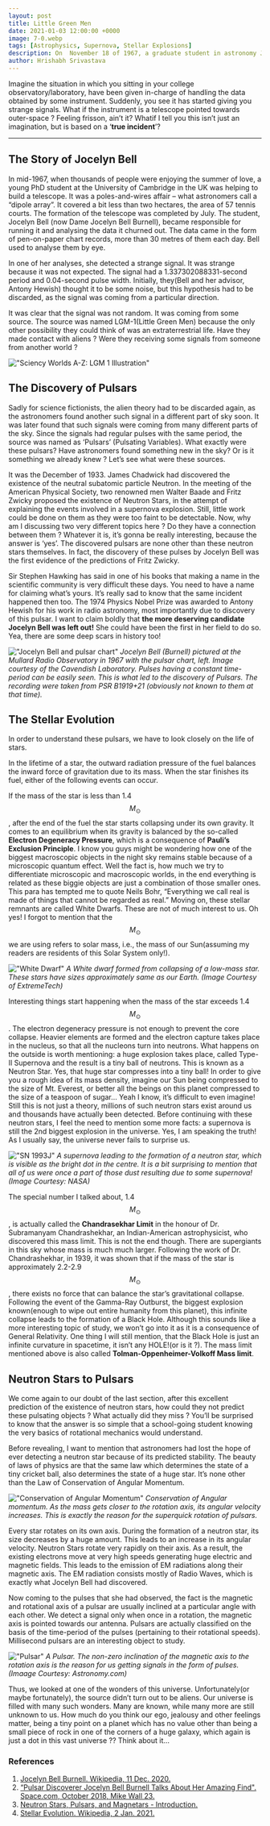 ```yaml
---
layout: post
title: Little Green Men
date: 2021-01-03 12:00:00 +0000
image: 7-0.webp
tags: [Astrophysics, Supernova, Stellar Explosions]
description: On  November 18 of 1967, a graduate student in astronomy Jocelyn Bell detected a bit of scruff in the data from her radio telescope. Was it our first contact with 'them', or a new discovery?
author: Hrishabh Srivastava
---
```


Imagine the situation in which you sitting in your college observatory/laboratory, have been given in-charge of handling the data obtained by some instrument. Suddenly, you see it has started giving you strange signals. What if the instrument is a telescope pointed towards outer-space ? Feeling frisson, ain’t it? Whatif I tell you this isn’t just an imagination, but is based on a ‘**true incident**’?

<hr>

## The Story of Jocelyn Bell

In mid-1967, when thousands of people were enjoying the summer of love, a young PhD student at the University of Cambridge in the UK was helping to build a telescope. It was a poles-and-wires affair – what astronomers call a “dipole array”. It covered a bit less than two hectares, the area of 57 tennis courts. The formation of the telescope was completed by July. The student, Jocelyn Bell (now Dame Jocelyn Bell Burnell), became responsible for running it and analysing the data it churned out. The data came in the form of pen-on-paper chart records, more than 30 metres of them each day. Bell used to analyse them by eye.

In one of her analyses, she detected a strange signal. It was strange because it was not expected. The signal had a 1.337302088331-second period and 0.04-second pulse width. Initially, they(Bell and her advisor, Antony Hewish) thought it to be some noise, but this hypothesis had to be discarded, as the signal was coming from a particular direction.

It was clear that the signal was not random. It was coming from some source. The source was named LGM-1(Little Green Men) because the only other possibility they could think of was an extraterrestrial life. Have they made contact with aliens ? Were they receiving some signals from someone from another world ?

!["Sciency Worlds A-Z: LGM 1 Illustration"]({{site.baseurl}}/img/7-1.webp)

## The Discovery of Pulsars

Sadly for science fictionists, the alien theory had to be discarded again, as the astronomers found another such signal in a different part of sky soon. It was later found that such signals were coming from many different parts of the sky. Since the signals had regular pulses with the same period, the source was named as ‘Pulsars’ (Pulsating Variables). What exactly were these pulsars? Have astronomers found something new in the sky? Or is it something we already knew ? Let’s see what were these sources.

It was the December of 1933. James Chadwick had discovered the existence of the neutral subatomic particle Neutron. In the meeting of the American Physical Society, two renowned men Walter Baade and Fritz Zwicky proposed the existence of Neutron Stars, in the attempt of explaining the events involved in a supernova explosion. Still, little work could be done on them as they were too faint to be detectable. Now, why am I discussing two very different topics here ? Do they have a connection between them ? Whatever it is, it’s gonna be really interesting, because the answer is ‘yes’. The discovered pulsars are none other than these neutron stars themselves. In fact, the discovery of these pulses by Jocelyn Bell was the first evidence of the predictions of Fritz Zwicky.

Sir Stephen Hawking has said in one of his books that making a name in the scientific community is very difficult these days. You need to have a name for claiming what’s yours. It’s really sad to know that the same incident happened then too. The 1974 Physics Nobel Prize was awarded to Antony Hewish for his work in radio astronomy, most importantly due to discovery of this pulsar. I want to claim boldly that **the more deserving candidate Jocelyn Bell was left out!** She could have been the first in her field to do so. Yea, there are some deep scars in history too!

!["Jocelyn Bell and pulsar chart"]({{site.baseurl}}/img/7-2.webp)
_Jocelyn Bell (Burnell) pictured at the Mullard Radio Observatory in 1967 with the pulsar chart, left. Image courtesy of the Cavendish Laboratory. Pulses having a constant time-period can be easily seen. This is what led to the discovery of Pulsars. The recording were taken from PSR B1919+21 (obviously not known to them at that time)._

## The Stellar Evolution

In order to understand these pulsars, we have to look closely on the life of stars.

In the lifetime of a star, the outward radiation pressure of the fuel balances the inward force of gravitation due to its mass. When the star finishes its fuel, either of the following events can occur.

If the mass of the star is less than 1.4 $$M_{\odot}$$, after the end of the fuel the star starts collapsing under its own gravity. It comes to an equilibrium when its gravity is balanced by the so-called **Electron Degeneracy Pressure**, which is a consequence of **Pauli’s Exclusion Principle**. I know you guys might be wondering how one of the biggest macroscopic objects in the night sky remains stable because of a microscopic quantum effect. Well the fact is, how much we try to differentiate microscopic and macroscopic worlds, in the end everything is related as these biggie objects are just a combination of those smaller ones. This para has tempted me to quote Neils Bohr, “Everything we call real is made of things that cannot be regarded as real.” Moving on, these stellar remnants are called White Dwarfs. These are not of much interest to us. Oh yes! I forgot to mention that the $$M_{\odot}$$ we are using refers to solar mass, i.e., the mass of our Sun(assuming my readers are residents of this Solar System only!).

!["White Dwarf"]({{site.baseurl}}/img/7-3.webp)
_A White dwarf formed from collapsing of a low-mass star. These stars have sizes approximately same as our Earth. (Image Courtesy of ExtremeTech)_

Interesting things start happening when the mass of the star exceeds 1.4 $$M_{\odot}$$ . The electron degeneracy pressure is not enough to prevent the core collapse. Heavier elements are formed and the electron capture takes place in the nucleus, so that all the nucleons turn into neutrons. What happens on the outside is worth mentioning: a huge explosion takes place, called Type-II Supernova and the result is a tiny ball of neutrons. This is known as a Neutron Star. Yes, that huge star compresses into a tiny ball! In order to give you a rough idea of its mass density, imagine our Sun being compressed to the size of Mt. Everest, or better all the beings on this planet compressed to the size of a teaspoon of sugar… Yeah I know, it’s difficult to even imagine! Still this is not just a theory, millions of such neutron stars exist around us and thousands have actually been detected. Before continuing with these neutron stars, I feel the need to mention some more facts: a supernova is still the 2nd biggest explosion in the universe. Yes, I am speaking the truth! As I usually say, the universe never fails to surprise us.

!["SN 1993J"]({{site.baseurl}}/img/7-4.webp)
_A supernova leading to the formation of a neutron star, which is visible as the bright dot in the centre. It is a bit surprising to mention that all of us were once a part of those dust resulting due to some supernova! (Image Courtesy: NASA)_

The special number I talked about, 1.4 $$M_{\odot}$$, is actually called the **Chandrasekhar Limit** in the honour of Dr. Subramanyam Chandrashekhar, an Indian-American astrophysicist, who discovered this mass limit. This is not the end though. There are supergiants in this sky whose mass is much much larger. Following the work of Dr. Chandrashekhar, in 1939, it was shown that if the mass of the star is approximately 2.2-2.9 $$M_{\odot}$$, there exists no force that can balance the star’s gravitational collapse. Following the event of the Gamma-Ray Outburst, the biggest explosion known(enough to wipe out entire humanity from this planet), this infinite collapse leads to the formation of a Black Hole. Although this sounds like a more interesting topic of study, we won’t go into it as it is a consequence of General Relativity. One thing I will still mention, that the Black Hole is just an infinite curvature in spacetime, it isn’t any HOLE!(or is it ?). The mass limit mentioned above is also called **Tolman-Oppenheimer-Volkoff Mass limit**.

## Neutron Stars to Pulsars

We come again to our doubt of the last section, after this excellent prediction of the existence of neutron stars, how could they not predict these pulsating objects ? What actually did they miss ? You’ll be surprised to know that the answer is so simple that a school-going student knowing the very basics of rotational mechanics would understand.

Before revealing, I want to mention that astronomers had lost the hope of ever detecting a neutron star because of its predicted stability. The beauty of laws of physics are that the same law which determines the state of a tiny cricket ball, also determines the state of a huge star. It’s none other than the Law of Conservation of Angular Momentum.

!["Conservation of Angular Momentum"]({{site.baseurl}}/img/7-5.gif)
_Conservation of Angular momentum. As the mass gets closer to the rotation axis, its angular velocity increases. This is exactly the reason for the superquick rotation of pulsars._

Every star rotates on its own axis. During the formation of a neutron star, its size decreases by a huge amount. This leads to an increase in its angular velocity. Neutron Stars rotate very rapidly on their axis. As a result, the existing electrons move at very high speeds generating huge electric and magnetic fields. This leads to the emission of EM radiations along their magnetic axis. The EM radiation consists mostly of Radio Waves, which is exactly what Jocelyn Bell had discovered.

Now coming to the pulses that she had observed, the fact is the magnetic and rotational axis of a pulsar are usually inclined at a particular angle with each other. We detect a signal only when once in a rotation, the magnetic axis is pointed towards our antenna. Pulsars are actually classified on the basis of the time-period of the pulses (pertaining to their rotational speeds). Millisecond pulsars are an interesting object to study.

!["Pulsar"]({{site.baseurl}}/img/7-6.webp)
_A Pulsar. The non-zero inclination of the magnetic axis to the rotation axis is the reason for us getting signals in the form of pulses.(Imaage Courtesy: Astronomy.com)_

Thus, we looked at one of the wonders of this universe. Unfortunately(or maybe fortunately), the source didn’t turn out to be aliens. Our universe is filled with many such wonders. Many are known, while many more are still unknown to us. How much do you think our ego, jealousy and other feelings matter, being a tiny point on a planet which has no value other than being a small piece of rock in one of the corners of a huge galaxy, which again is just a dot in this vast universe ?? Think about it…

### References

1. [Jocelyn Bell Burnell. Wikipedia, 11 Dec. 2020.](https://en.wikipedia.org/wiki/Jocelyn_Bell_Burnell)
2. [“Pulsar Discoverer Jocelyn Bell Burnell Talks About Her Amazing Find". Space.com, October 2018, Mike Wall 23.](https://www.space.com/42219-jocelyn-bell-burnell-lecture-webcast.html)
3. [Neutron Stars, Pulsars, and Magnetars - Introduction.](https://imagine.gsfc.nasa.gov/science/objects/neutron_stars1.html)
4. [Stellar Evolution. Wikipedia, 2 Jan. 2021.](https://en.wikipedia.org/wiki/Stellar_evolution)
